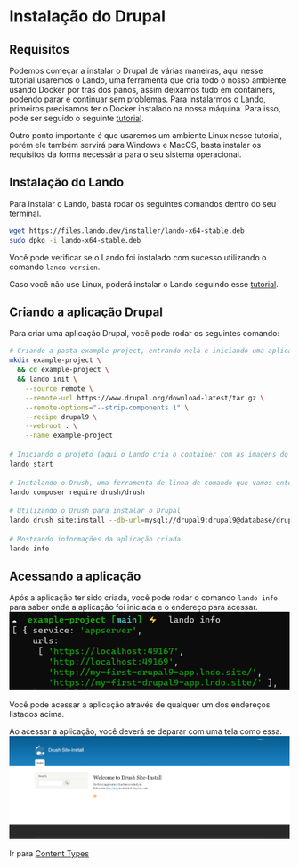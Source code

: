 # Instalação do Drupal


## Requisitos
Podemos começar a instalar o Drupal de várias maneiras, aqui nesse tutorial usaremos o Lando, uma ferramenta que cria todo o nosso ambiente usando Docker por trás dos panos, assim deixamos tudo em containers, podendo parar e continuar sem problemas. Para instalarmos o Lando, primeiros precisamos ter o Docker instalado na nossa máquina. Para isso, pode ser seguido o seguinte [tutorial](https://docs.docker.com/get-docker/).

Outro ponto importante é que usaremos um ambiente Linux nesse tutorial, porém ele também servirá para Windows e MacOS, basta instalar os requisitos da forma necessária para o seu sistema operacional.

## Instalação do Lando
Para instalar o Lando, basta rodar os seguintes comandos dentro do seu terminal.
```bash
wget https://files.lando.dev/installer/lando-x64-stable.deb
sudo dpkg -i lando-x64-stable.deb
```
Você pode verificar se o Lando foi instalado com sucesso utilizando o comando `lando version`.

Caso você não use Linux, poderá instalar o Lando seguindo esse [tutorial](https://docs.lando.dev/getting-started/installation.html).

## Criando a aplicação Drupal
Para criar uma aplicação Drupal, você pode rodar os seguintes comando:
```bash
# Criando a pasta example-project, entrando nela e iniciando uma aplicação Drupal 9 utilizando a receita do Lando.
mkdir example-project \
  && cd example-project \
  && lando init \
    --source remote \
    --remote-url https://www.drupal.org/download-latest/tar.gz \
    --remote-options="--strip-components 1" \
    --recipe drupal9 \
    --webroot . \
    --name example-project

# Iniciando o projeto (aqui o Lando cria o container com as imagens do banco de dados e servidor).
lando start

# Instalando o Drush, uma ferramenta de linha de comando que vamos entender melhor um pouco mais pra frente
lando composer require drush/drush

# Utilizando o Drush para instalar o Drupal
lando drush site:install --db-url=mysql://drupal9:drupal9@database/drupal9 -y

# Mostrando informações da aplicação criada
lando info
```
## Acessando a aplicação
Após a aplicação ter sido criada, você pode rodar o comando `lando info` para saber onde a aplicação foi iniciada e o endereço para acessar.
![](./assets/lando-info.png)

Você pode acessar a aplicação através de qualquer um dos endereços listados acima.

Ao acessar a aplicação, você deverá se deparar com uma tela como essa.
![](./assets/aparencia-inicial.png)


Ir para [Content Types](/content/content-types.md)